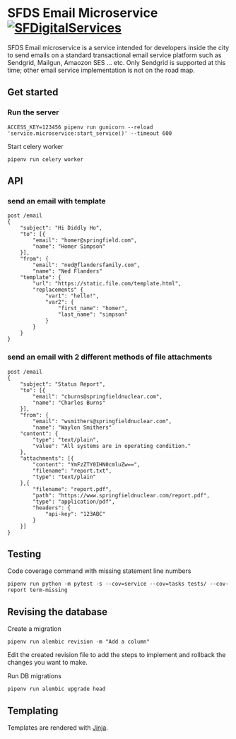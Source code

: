 # SFDS Email Microservice [![SFDigitalServices](https://circleci.com/gh/SFDigitalServices/email-microservice-py.svg?style=svg)](https://circleci.com/gh/SFDigitalServices/email-microservice-py)

SFDS Email microservice is a service intended for developers inside the city to send emails on a standard transactional email service platform such as Sendgrid, Mailgun, Amaozon SES ... etc. Only Sendgrid is supported at this time; other email service implementation is not on the road map.

## Get started

### Run the server

```
ACCESS_KEY=123456 pipenv run gunicorn --reload 'service.microservice:start_service()' --timeout 600
```

Start celery worker

```
pipenv run celery worker
```

## API

### send an email with template

```
post /email
{
    "subject": "Hi Diddly Ho",
    "to": [{
        "email": "homer@springfield.com",
        "name": "Homer Simpson"
    }],
    "from": {
        "email": "ned@flandersfamily.com",
        "name": "Ned Flanders"
    "template": {
        "url": "https://static.file.com/template.html",
        "replacements" {
            "var1": "hello!",
            "var2": {
                "first_name": "homer",
                "last_name": "simpson"
            }
        }
    }
}
```

### send an email with 2 different methods of file attachments

```
post /email
{
    "subject": "Status Report",
    "to": [{
        "email": "cburns@springfieldnuclear.com",
        "name": "Charles Burns"
    }],
    "from": {
        "email": "wsmithers@springfieldnuclear.com",
        "name": "Waylon Smithers"
    "content": {
        "type": "text/plain",
        "value": "All systems are in operating condition."
    },
    "attachments": [{
        "content": "YmFzZTY0IHN0cmluZw==",
        "filename": "report.txt",
        "type": "text/plain"
    },{
        "filename": "report.pdf",
        "path": "https://www.springfieldnuclear.com/report.pdf",
        "type": "application/pdf",
        "headers": {
            "api-key": "123ABC"
        }
    }]
}
```

## Testing

Code coverage command with missing statement line numbers

```
pipenv run python -m pytest -s --cov=service --cov=tasks tests/ --cov-report term-missing
```

## Revising the database

Create a migration

```
pipenv run alembic revision -m "Add a column"
```

Edit the created revision file to add the steps to implement and rollback
the changes you want to make.

Run DB migrations

```
pipenv run alembic upgrade head
```

## Templating

Templates are rendered with [Jinja](https://jinja.palletsprojects.com/en/3.1.x/templates/).
